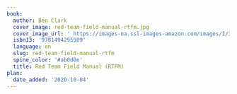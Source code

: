```yaml
---
book:
  author: Ben Clark
  cover_image: red-team-field-manual-rtfm.jpg
  cover_image_url: ' https://images-na.ssl-images-amazon.com/images/I/31KjaOrt9rL._SX322_BO1,204,203,200_.jpg'
  isbn13: '9781494295509'
  language: en
  slug: red-team-field-manual-rtfm
  spine_color: '#ab0d0e'
  title: Red Team Field Manual (RTFM)
plan:
  date_added: '2020-10-04'
---
```

